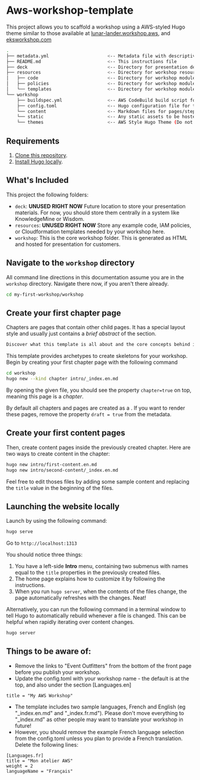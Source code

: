 # Aws-workshop-template

This project allows you to scaffold a workshop using a AWS-styled Hugo theme similar to those available at [lunar-lander.workshop.aws](https://lunar-lander.workshop.aws/), and [eksworkshop.com](https://eksworkshop.com/)

```bash
.
├── metadata.yml                      <-- Metadata file with descriptive information about the workshop
├── README.md                         <-- This instructions file
├── deck                              <-- Directory for presentation deck
├── resources                         <-- Directory for workshop resources
│   ├── code                          <-- Directory for workshop modules code
│   ├── policies                      <-- Directory for workshop modules IAM Roles and Policies
│   └── templates                     <-- Directory for workshop modules CloudFormation templates
└── workshop                          
    ├── buildspec.yml                 <-- AWS CodeBuild build script for building the workshop website (Note this is being deprecated in favour of automated builds within the workshops.aws platform. You shouldn\'t need to touch this file)
    ├── config.toml                   <-- Hugo configuration file for the workshop website
    └── content                       <-- Markdown files for pages/steps in workshop
    └── static                        <-- Any static assets to be hosted alongside the workshop (ie. images, scripts, documents, etc)
    └── themes                        <-- AWS Style Hugo Theme (Do not edit!)
```

## Requirements

1. [Clone this repository](https://help.github.com/articles/fork-a-repo/).
2. [Install Hugo locally](https://gohugo.io/overview/quickstart/).


## What's Included

This project the following folders:

* `deck`: **UNUSED RIGHT NOW** Future location to store your presentation materials. For now, you should store them centrally in a system like KnowledgeMine or Wisdom. 
* `resources`:  **UNUSED RIGHT NOW** Store any example code, IAM policies, or Cloudformation templates needed by your workshop here.
* `workshop`: This is the core workshop folder. This is generated as HTML and hosted for presentation for customers.


## Navigate to the `workshop` directory

All command line directions in this documentation assume you are in the `workshop` directory. Navigate there now, if you aren't there already.

```bash
cd my-first-workshop/workshop
```

## Create your first chapter page

Chapters are pages that contain other child pages. It has a special layout style and usually just contains a _brief abstract_ of the section.

```markdown
Discover what this template is all about and the core concepts behind it.
```

This template provides archetypes to create skeletons for your workshop. Begin by creating your first chapter page with the following command

```bash
cd workshop
hugo new --kind chapter intro/_index.en.md
```

By opening the given file, you should see the property `chapter=true` on top, meaning this page is a _chapter_.

By default all chapters and pages are created as a . If you want to render these pages, remove the property `draft = true` from the metadata.

## Create your first content pages

Then, create content pages inside the previously created chapter. Here are two ways to create content in the chapter:

```bash
hugo new intro/first-content.en.md
hugo new intro/second-content/_index.en.md
```

Feel free to edit thoses files by adding some sample content and replacing the `title` value in the beginning of the files. 

## Launching the website locally

Launch by using the following command:

```bash
hugo serve
```

Go to `http://localhost:1313`

You should notice three things:

1. You have a left-side **Intro** menu, containing two submenus with names equal to the `title` properties in the previously created files.
2. The home page explains how to customize it by following the instructions.
3. When you run `hugo server`, when the contents of the files change, the page automatically refreshes with the changes. Neat!

Alternatively, you can run the following command in a terminal window to tell Hugo to automatically rebuild whenever a file is changed. This can be helpful when rapidly iterating over content changes.

```bash
hugo server
```

## Things to be aware of:

* Remove the links to "Event Outfitters" from the bottom of the front page before you publish your workshop.
* Update the config.toml with your workshop name - the default is at the top, and also under the section [Languages.en]
```
title = "My AWS Workshop"
```
* The template includes two sample languages, French and English (eg "_index.en.md" and "_index.fr.md"). Please don't move everything to "_index.md" as other people may want to translate your workshop in future!
* However, you should remove the example French language selection from the config.toml unless you plan to provide a French translation. Delete the following lines:
```
[Languages.fr]
title = "Mon atelier AWS"
weight = 2
languageName = "Français"
```